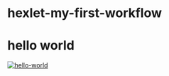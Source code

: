 # hexlet-my-first-workflow 

# hello world
[![hello-world](https://github.com/Ludmila398/hexlet-my-first-workflow/actions/workflows/github-actions-demo.yml/badge.svg)](https://github.com/Ludmila398/hexlet-my-first-workflow/actions/workflows/github-actions-demo.yml)